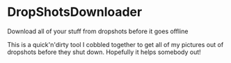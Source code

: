 # DropShotsDownloader
Download all of your stuff from dropshots before it goes offline

This is a quick'n'dirty tool I cobbled together to get all of my pictures out of dropshots before they shut down. Hopefully it helps somebody out!
